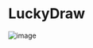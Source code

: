 # LuckyDraw
![image](https://user-images.githubusercontent.com/73292324/218630715-3986acdb-fbf8-41a6-a7d0-53c21ab4d8d1.png)

